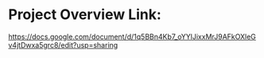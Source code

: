 # Project Overview Link:
https://docs.google.com/document/d/1q5BBn4Kb7_oYYlJixxMrJ9AFkOXleGv4jtDwxa5grc8/edit?usp=sharing 
